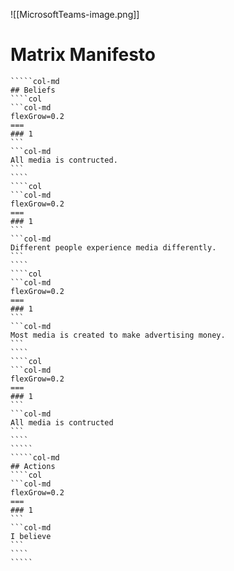 ![[MicrosoftTeams-image.png]]
# Matrix Manifesto
``````col
`````col-md
## Beliefs
````col
```col-md
flexGrow=0.2
===
### 1
```
```col-md
All media is contructed.
```
````
````col
```col-md
flexGrow=0.2
===
### 1
```
```col-md
Different people experience media differently.
```
````
````col
```col-md
flexGrow=0.2
===
### 1
```
```col-md
Most media is created to make advertising money.
```
````
````col
```col-md
flexGrow=0.2
===
### 1
```
```col-md
All media is contructed
```
````
`````
`````col-md
## Actions
````col
```col-md
flexGrow=0.2
===
### 1
```
```col-md
I believe
```
````
`````
```````
